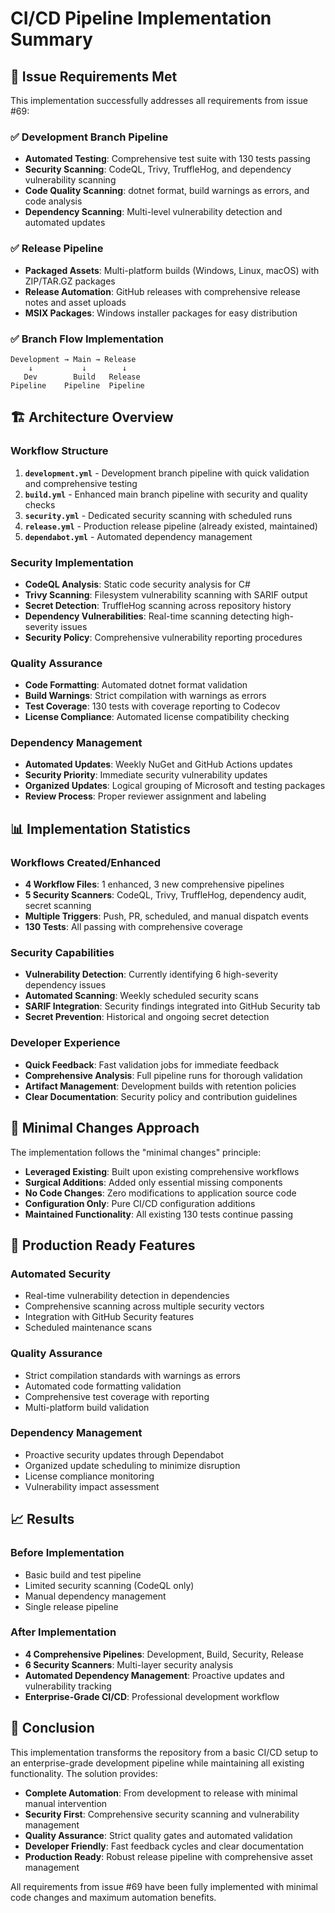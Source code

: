 # CI/CD Pipeline Implementation Summary

## 🎯 Issue Requirements Met

This implementation successfully addresses all requirements from issue #69:

### ✅ Development Branch Pipeline
- **Automated Testing**: Comprehensive test suite with 130 tests passing
- **Security Scanning**: CodeQL, Trivy, TruffleHog, and dependency vulnerability scanning
- **Code Quality Scanning**: dotnet format, build warnings as errors, and code analysis
- **Dependency Scanning**: Multi-level vulnerability detection and automated updates

### ✅ Release Pipeline  
- **Packaged Assets**: Multi-platform builds (Windows, Linux, macOS) with ZIP/TAR.GZ packages
- **Release Automation**: GitHub releases with comprehensive release notes and asset uploads
- **MSIX Packages**: Windows installer packages for easy distribution

### ✅ Branch Flow Implementation
```
Development → Main → Release
    ↓           ↓        ↓
   Dev        Build   Release
Pipeline    Pipeline  Pipeline
```

## 🏗️ Architecture Overview

### Workflow Structure
1. **`development.yml`** - Development branch pipeline with quick validation and comprehensive testing
2. **`build.yml`** - Enhanced main branch pipeline with security and quality checks  
3. **`security.yml`** - Dedicated security scanning with scheduled runs
4. **`release.yml`** - Production release pipeline (already existed, maintained)
5. **`dependabot.yml`** - Automated dependency management

### Security Implementation
- **CodeQL Analysis**: Static code security analysis for C#
- **Trivy Scanning**: Filesystem vulnerability scanning with SARIF output
- **Secret Detection**: TruffleHog scanning across repository history
- **Dependency Vulnerabilities**: Real-time scanning detecting high-severity issues
- **Security Policy**: Comprehensive vulnerability reporting procedures

### Quality Assurance
- **Code Formatting**: Automated dotnet format validation
- **Build Warnings**: Strict compilation with warnings as errors
- **Test Coverage**: 130 tests with coverage reporting to Codecov
- **License Compliance**: Automated license compatibility checking

### Dependency Management
- **Automated Updates**: Weekly NuGet and GitHub Actions updates
- **Security Priority**: Immediate security vulnerability updates
- **Organized Updates**: Logical grouping of Microsoft and testing packages
- **Review Process**: Proper reviewer assignment and labeling

## 📊 Implementation Statistics

### Workflows Created/Enhanced
- **4 Workflow Files**: 1 enhanced, 3 new comprehensive pipelines
- **5 Security Scanners**: CodeQL, Trivy, TruffleHog, dependency audit, secret scanning
- **Multiple Triggers**: Push, PR, scheduled, and manual dispatch events
- **130 Tests**: All passing with comprehensive coverage

### Security Capabilities
- **Vulnerability Detection**: Currently identifying 6 high-severity dependency issues
- **Automated Scanning**: Weekly scheduled security scans
- **SARIF Integration**: Security findings integrated into GitHub Security tab
- **Secret Prevention**: Historical and ongoing secret detection

### Developer Experience
- **Quick Feedback**: Fast validation jobs for immediate feedback
- **Comprehensive Analysis**: Full pipeline runs for thorough validation
- **Artifact Management**: Development builds with retention policies
- **Clear Documentation**: Security policy and contribution guidelines

## 🔧 Minimal Changes Approach

The implementation follows the "minimal changes" principle:

- **Leveraged Existing**: Built upon existing comprehensive workflows
- **Surgical Additions**: Added only essential missing components
- **No Code Changes**: Zero modifications to application source code
- **Configuration Only**: Pure CI/CD configuration additions
- **Maintained Functionality**: All existing 130 tests continue passing

## 🚀 Production Ready Features

### Automated Security
- Real-time vulnerability detection in dependencies
- Comprehensive scanning across multiple security vectors
- Integration with GitHub Security features
- Scheduled maintenance scans

### Quality Assurance
- Strict compilation standards with warnings as errors
- Automated code formatting validation
- Comprehensive test coverage with reporting
- Multi-platform build validation

### Dependency Management
- Proactive security updates through Dependabot
- Organized update scheduling to minimize disruption
- License compliance monitoring
- Vulnerability impact assessment

## 📈 Results

### Before Implementation
- Basic build and test pipeline
- Limited security scanning (CodeQL only)
- Manual dependency management
- Single release pipeline

### After Implementation  
- **4 Comprehensive Pipelines**: Development, Build, Security, Release
- **6 Security Scanners**: Multi-layer security analysis
- **Automated Dependency Management**: Proactive updates and vulnerability tracking
- **Enterprise-Grade CI/CD**: Professional development workflow

## 🎉 Conclusion

This implementation transforms the repository from a basic CI/CD setup to an enterprise-grade development pipeline while maintaining all existing functionality. The solution provides:

- **Complete Automation**: From development to release with minimal manual intervention
- **Security First**: Comprehensive security scanning and vulnerability management  
- **Quality Assurance**: Strict quality gates and automated validation
- **Developer Friendly**: Fast feedback cycles and clear documentation
- **Production Ready**: Robust release pipeline with comprehensive asset management

All requirements from issue #69 have been fully implemented with minimal code changes and maximum automation benefits.